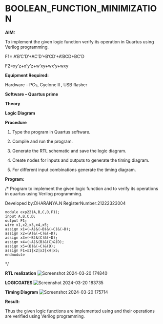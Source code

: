# BOOLEAN_FUNCTION_MINIMIZATION

**AIM:**

To implement the given logic function verify its operation in Quartus using Verilog programming.

F1= A’B’C’D’+AC’D’+B’CD’+A’BCD+BC’D 

F2=xy’z+x’y’z+w’xy+wx’y+wxy

**Equipment Required:**

Hardware – PCs, Cyclone II , USB flasher

**Software – Quartus prime**

**Theory**

**Logic Diagram**

**Procedure**

1.	Type the program in Quartus software.

2.	Compile and run the program.

3.	Generate the RTL schematic and save the logic diagram.

4.	Create nodes for inputs and outputs to generate the timing diagram.

5.	For different input combinations generate the timing diagram.


**Program:**

/* Program to implement the given logic function and to verify its operations in quartus using Verilog programming. 

Developed by:DHARANYA.N
RegisterNumber:21222323004
```
module exp22(A,B,C,D,F1);
input A,B,C,D;
output F1;
wire x1,x2,x3,x4,x5;
assign x1=(~A)&(~B)&(~C)&(~D);
assign x2=(A)&(~C)&(~D);
assign x3=(~B)&(C)&(~D);
assign x4=(~A)&(B)&(C)&(D);
assign x5=(B)&(~C)&(D);
assign F1=x1|x2|x3|x4|x5;
endmodule
```
*/


**RTL realization**
![Screenshot 2024-03-20 174840](https://github.com/Dharanya2005/BOOLEAN_FUNCTION_MINIMIZATION/assets/145742468/1cc36a40-3c3d-4a20-950f-83965538f416)


**LOGICGATES**
![Screenshot 2024-03-20 183735](https://github.com/Dharanya2005/BOOLEAN_FUNCTION_MINIMIZATION/assets/145742468/bcaf9f72-9575-4aa6-a02f-4932c2f1aa3a)

**Timing Diagram**
![Screenshot 2024-03-20 175714](https://github.com/Dharanya2005/BOOLEAN_FUNCTION_MINIMIZATION/assets/145742468/f6035da4-ff25-4e34-94f9-25a72bb0545d)

**Result:**

Thus the given logic functions are implemented using and their operations are verified using Verilog programming.

